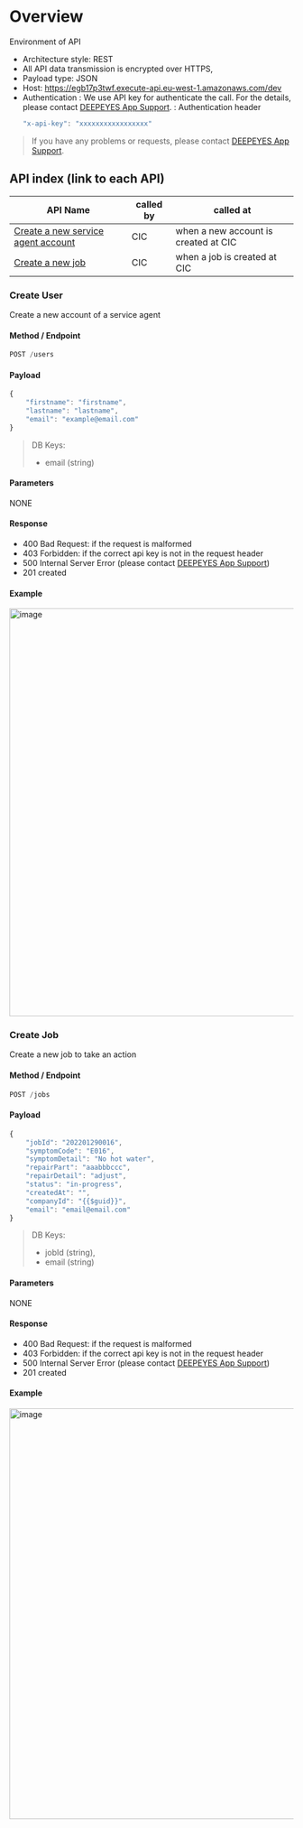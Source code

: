 # Overview

Environment of API
- Architecture style: REST
- All API data transmission is encrypted over HTTPS,
- Payload type: JSON
- Host: https://egb17p3twf.execute-api.eu-west-1.amazonaws.com/dev
- Authentication
  : We use API key for authenticate the call. For the details, please contact [DEEPEYES App Support](app@deepeyes.co.uk).
  : Authentication header
  ```javascript
  "x-api-key": "xxxxxxxxxxxxxxxxx"
  ```
  
> If you have any problems or requests, please contact [DEEPEYES App Support](app@deepeyes.co.uk).

## API index (link to each API)
| API Name | called by | called at |
| -------- | ------ | ------ |
| [Create a new service agent account](#create-user) | CIC | when a new account is created at CIC |
| [Create a new job](#create-job) | CIC | when a job is created at CIC |

### Create User
Create a new account of a service agent
#### Method / Endpoint
```javascript
POST /users
```

#### Payload
```javascript
{
    "firstname": "firstname",
    "lastname": "lastname",
    "email": "example@email.com"
}
```
> DB Keys: 
>  - email (string)

#### Parameters
NONE

#### Response
* 400 Bad Request: if the request is malformed
* 403 Forbidden: if the correct api key is not in the request header
* 500 Internal Server Error (please contact [DEEPEYES App Support](app@deepeyes.co.uk))
* 201 created

#### Example
<img width="723" alt="image" src="https://user-images.githubusercontent.com/59367560/185818969-dbdbf158-7d5a-4f19-962e-e31500380b23.png">

### Create Job
Create a new job to take an action
#### Method / Endpoint
```javascript
POST /jobs
```

#### Payload
```javascript
{
    "jobId": "202201290016",
    "symptomCode": "E016",
    "symptomDetail": "No hot water",
    "repairPart": "aaabbbccc",
    "repairDetail": "adjust",
    "status": "in-progress",
    "createdAt": "",
    "companyId": "{{$guid}}",
    "email": "email@email.com"
}
```
> DB Keys: 
>  - jobId (string),
>  - email (string)

#### Parameters
NONE

#### Response
* 400 Bad Request: if the request is malformed
* 403 Forbidden: if the correct api key is not in the request header
* 500 Internal Server Error (please contact [DEEPEYES App Support](app@deepeyes.co.uk))
* 201 created

#### Example
<img width="728" alt="image" src="https://user-images.githubusercontent.com/59367560/185975558-0956cb91-2d89-4f14-bf13-8f7580e9b039.png">
